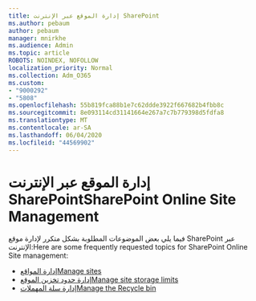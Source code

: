 ```yaml
---
title: إدارة الموقع عبر الإنترنت SharePoint
ms.author: pebaum
author: pebaum
manager: mnirkhe
ms.audience: Admin
ms.topic: article
ROBOTS: NOINDEX, NOFOLLOW
localization_priority: Normal
ms.collection: Adm_O365
ms.custom:
- "9000292"
- "5808"
ms.openlocfilehash: 55b819fca88b1e7c62ddde3922f667682b4fbb8c
ms.sourcegitcommit: 8e093114cd31141664e267a7c7b779398d5fdfa8
ms.translationtype: MT
ms.contentlocale: ar-SA
ms.lasthandoff: 06/04/2020
ms.locfileid: "44569902"
---
```

# <a name="sharepoint-online-site-management"></a><span data-ttu-id="95474-102">إدارة الموقع عبر الإنترنت SharePoint</span><span class="sxs-lookup"><span data-stu-id="95474-102">SharePoint Online Site Management</span></span>

<span data-ttu-id="95474-103">فيما يلي بعض الموضوعات المطلوبة بشكل متكرر لإدارة موقع SharePoint عبر الإنترنت:</span><span class="sxs-lookup"><span data-stu-id="95474-103">Here are some frequently requested topics for SharePoint Online Site management:</span></span>

- [<span data-ttu-id="95474-104">إدارة المواقع</span><span class="sxs-lookup"><span data-stu-id="95474-104">Manage sites</span></span>](https://docs.microsoft.com/sharepoint/manage-sites-in-new-admin-center)
- [<span data-ttu-id="95474-105">إدارة حدود تخزين الموقع</span><span class="sxs-lookup"><span data-stu-id="95474-105">Manage site storage limits</span></span>](https://docs.microsoft.com/sharepoint/manage-site-collection-storage-limits)
- [<span data-ttu-id="95474-106">إدارة سلة المهملات</span><span class="sxs-lookup"><span data-stu-id="95474-106">Manage the Recycle bin</span></span>](https://support.microsoft.com/office/8a6c2198-910e-42dc-9a9c-bc5bc4f327da)
